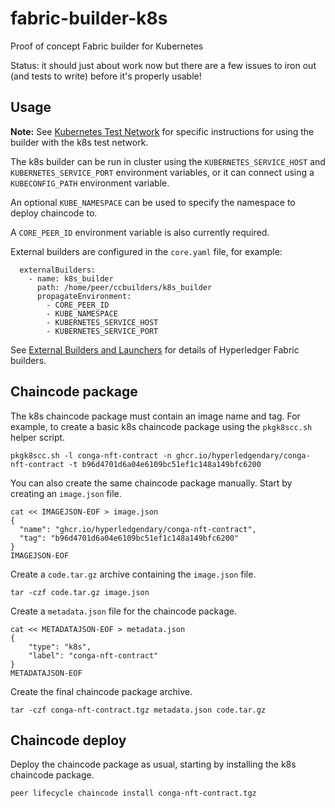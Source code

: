 # fabric-builder-k8s

Proof of concept Fabric builder for Kubernetes

Status: it should just about work now but there are a few issues to iron out (and tests to write) before it's properly usable!

## Usage

**Note:** See [Kubernetes Test Network](docs/TEST_NETWORK_K8S.md) for specific instructions for using the builder with the k8s test network.

The k8s builder can be run in cluster using the `KUBERNETES_SERVICE_HOST` and `KUBERNETES_SERVICE_PORT` environment variables, or it can connect using a `KUBECONFIG_PATH` environment variable.

An optional `KUBE_NAMESPACE` can be used to specify the namespace to deploy chaincode to.

A `CORE_PEER_ID` environment variable is also currently required.

External builders are configured in the `core.yaml` file, for example:

```
  externalBuilders:
    - name: k8s_builder
      path: /home/peer/ccbuilders/k8s_builder
      propagateEnvironment:
        - CORE_PEER_ID
        - KUBE_NAMESPACE
        - KUBERNETES_SERVICE_HOST
        - KUBERNETES_SERVICE_PORT
```

See [External Builders and Launchers](https://hyperledger-fabric.readthedocs.io/en/latest/cc_launcher.html) for details of Hyperledger Fabric builders.

## Chaincode package

The k8s chaincode package must contain an image name and tag.
For example, to create a basic k8s chaincode package using the `pkgk8scc.sh` helper script.

```shell
pkgk8scc.sh -l conga-nft-contract -n ghcr.io/hyperledgendary/conga-nft-contract -t b96d4701d6a04e6109bc51ef1c148a149bfc6200
```

You can also create the same chaincode package manually.
Start by creating an `image.json` file.

```shell
cat << IMAGEJSON-EOF > image.json
{
  "name": "ghcr.io/hyperledgendary/conga-nft-contract",
  "tag": "b96d4701d6a04e6109bc51ef1c148a149bfc6200"
}
IMAGEJSON-EOF
```

Create a `code.tar.gz` archive containing the `image.json` file.

```shell
tar -czf code.tar.gz image.json
```

Create a `metadata.json` file for the chaincode package.

```shell
cat << METADATAJSON-EOF > metadata.json
{
    "type": "k8s",
    "label": "conga-nft-contract"
}
METADATAJSON-EOF
```

Create the final chaincode package archive.

```shell
tar -czf conga-nft-contract.tgz metadata.json code.tar.gz
```
## Chaincode deploy

Deploy the chaincode package as usual, starting by installing the k8s chaincode package.

```shell
peer lifecycle chaincode install conga-nft-contract.tgz
```
